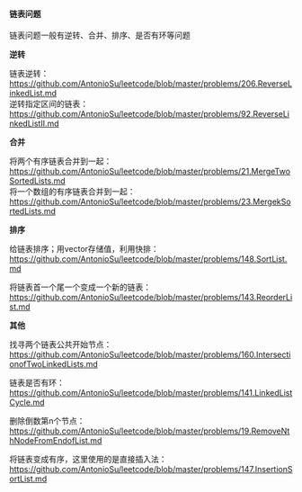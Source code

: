 #### 链表问题
链表问题一般有逆转、合并、排序、是否有环等问题

**逆转**

链表逆转：https://github.com/AntonioSu/leetcode/blob/master/problems/206.ReverseLinkedList.md  
逆转指定区间的链表：https://github.com/AntonioSu/leetcode/blob/master/problems/92.ReverseLinkedListII.md    

**合并**

将两个有序链表合并到一起：https://github.com/AntonioSu/leetcode/blob/master/problems/21.MergeTwoSortedLists.md  
将一个数组的有序链表合并到一起：https://github.com/AntonioSu/leetcode/blob/master/problems/23.MergekSortedLists.md   

**排序**

给链表排序；用vector存储值，利用快排：https://github.com/AntonioSu/leetcode/blob/master/problems/148.SortList.md   

将链表首一个尾一个变成一个新的链表：https://github.com/AntonioSu/leetcode/blob/master/problems/143.ReorderList.md 

**其他**

找寻两个链表公共开始节点：https://github.com/AntonioSu/leetcode/blob/master/problems/160.IntersectionofTwoLinkedLists.md 

链表是否有环：https://github.com/AntonioSu/leetcode/blob/master/problems/141.LinkedListCycle.md 

删除倒数第n个节点：https://github.com/AntonioSu/leetcode/blob/master/problems/19.RemoveNthNodeFromEndofList.md

将链表变成有序，这里使用的是直接插入法：https://github.com/AntonioSu/leetcode/blob/master/problems/147.InsertionSortList.md